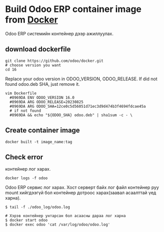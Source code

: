 # Build Odoo ERP container image from [Docker](https://github.com/odoo/docker.git)

Odoo ERP системийн контейнер дээр ажиллуулах. 

## download dockerfile
```
git clone https://github.com/odoo/docker.git
# choose version you want
cd 16 
```

Replace your odoo version in ODOO_VERSION, ODOO_RELEASE.
If did not found odoo.deb SHA, just remove it. 

```
vim Dockerfile
  #0969DA ENV ODOO_VERSION 16.0
  #0969DA ARG ODOO_RELEASE=20230825
  #0969DA ARG ODOO_SHA=12ce0c5d56051d71ec3d9d474b3f4694fdcae45a 
  # if not found
  #0969DA && echo "${ODOO_SHA} odoo.deb" | sha1sum -c - \
```

## Create container image
```
docker built -t image_name:tag 
```

## Check error
контейнер лог харах. 
```
docker logs -f odoo
```
Odoo ERP сервис лог харах. Хост серверт байх лог файл контейнер руу mount хийгдээгүй бол контейнер дотроос харах(заавал асаалттай үед харна).  
```
$ tail -f ./odoo_log/odoo.log 
 
# Хэрэв контейнер унтарсан бол асаасны дараа лог харна
$ docker start odoo 
$ docker exec odoo 'cat /var/log/odoo/odoo.log' 
```
